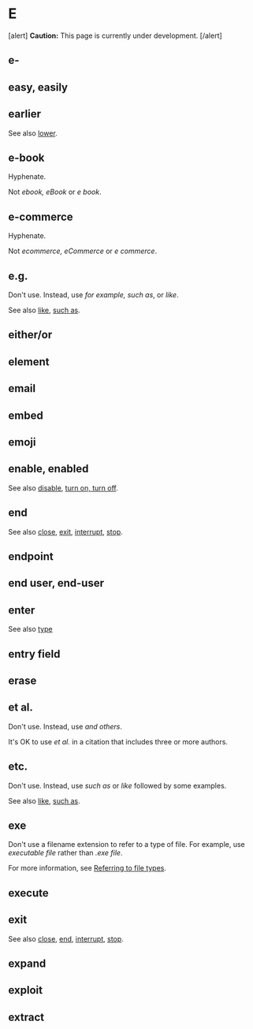 # E

[alert] **Caution:** This page is currently under development. [/alert]

## e-

## easy, easily
## earlier


See also [lower](l.md).

## e-book

Hyphenate.

Not *ebook, eBook* or *e book*.

## e-commerce

Hyphenate.

Not *ecommerce, eCommerce* or *e commerce*.

## e.g.

Don't use. Instead, use *for example, such as*, or *like*.

See also [like](), [such as](https://make.wordpress.org/docs/style-guide/word-list/s/#such-as).

## either/or
## element
## email
## embed
## emoji
## enable, enabled


See also [disable](), [turn on, turn off]().

## end


See also [close](), [exit](), [interrupt](), [stop]().

## endpoint
## end user, end-user
## enter



See also [type](t.md)

## entry field
## erase
## et al.

Don't use. Instead, use *and others*.

It's OK to use *et al.* in a citation that includes three or more authors.

## etc.

Don't use. Instead, use *such as* or *like* followed by some examples.

See also [like](), [such as](https://make.wordpress.org/docs/style-guide/word-list/s/#such-as).

## exe

Don't use a filename extension to refer to a type of file. For example, use *executable file* rather than *.exe file*.

For more information, see [Referring to file types](https://make.wordpress.org/docs/style-guide/formatting/filenames/#referring-to-file-types).

## execute
## exit



See also [close](), [end](), [interrupt](), [stop]().

## expand
## exploit
## extract
